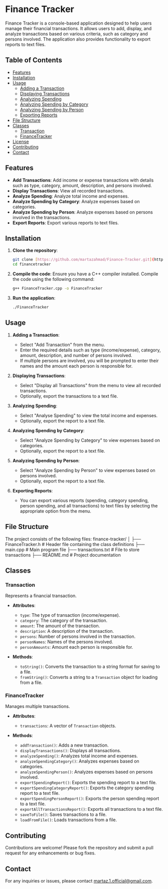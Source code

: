 # Finance Tracker

Finance Tracker is a console-based application designed to help users manage their financial transactions. It allows users to add, display, and analyze transactions based on various criteria, such as category and persons involved. The application also provides functionality to export reports to text files.

## Table of Contents

- [Features](#features)
- [Installation](#installation)
- [Usage](#usage)
  - [Adding a Transaction](#adding-a-transaction)
  - [Displaying Transactions](#displaying-transactions)
  - [Analyzing Spending](#analyzing-spending)
  - [Analyzing Spending by Category](#analyzing-spending-by-category)
  - [Analyzing Spending by Person](#analyzing-spending-by-person)
  - [Exporting Reports](#exporting-reports)
- [File Structure](#file-structure)
- [Classes](#classes)
  - [Transaction](#transaction)
  - [FinanceTracker](#financetracker)
- [License](#license)
- [Contributing](#contributing)
- [Contact](#contact)

## Features

- **Add Transactions**: Add income or expense transactions with details such as type, category, amount, description, and persons involved.
- **Display Transactions**: View all recorded transactions.
- **Analyze Spending**: Analyze total income and expenses.
- **Analyze Spending by Category**: Analyze expenses based on categories.
- **Analyze Spending by Person**: Analyze expenses based on persons involved in the transactions.
- **Export Reports**: Export various reports to text files.

## Installation

1. **Clone the repository**:
    ```bash
    git clone [https://github.com/martazahmad/Finance-Tracker.git](https://github.com/martazahmad/Finance-Tracker.git)
    cd financetracker
    ```

2. **Compile the code**:
    Ensure you have a C++ compiler installed. Compile the code using the following command:
    ```bash
    g++ FinanceTracker.cpp -o FinanceTracker
    ```

3. **Run the application**:
    ```bash
    ./FinanceTracker
    ```

## Usage

1. **Adding a Transaction**:
    - Select "Add Transaction" from the menu.
    - Enter the required details such as type (income/expense), category, amount, description, and number of persons involved.
    - If multiple persons are involved, you will be prompted to enter their names and the amount each person is responsible for.

2. **Displaying Transactions**:
    - Select "Display all Transactions" from the menu to view all recorded transactions.
    - Optionally, export the transactions to a text file.

3. **Analyzing Spending**:
    - Select "Analyse Spending" to view the total income and expenses.
    - Optionally, export the report to a text file.

4. **Analyzing Spending by Category**:
    - Select "Analyze Spending by Category" to view expenses based on categories.
    - Optionally, export the report to a text file.

5. **Analyzing Spending by Person**:
    - Select "Analyze Spending by Person" to view expenses based on persons involved.
    - Optionally, export the report to a text file.

6. **Exporting Reports**:
    - You can export various reports (spending, category spending, person spending, and all transactions) to text files by selecting the appropriate option from the menu.

## File Structure

The project consists of the following files:
finance-tracker/
│
├── FinanceTracker.h       # Header file containing the class definitions
├── main.cpp               # Main program file
├── transactions.txt       # File to store transactions
├── README.md              # Project documentation


## Classes

### Transaction

Represents a financial transaction.

- **Attributes**:
  - `type`: The type of transaction (income/expense).
  - `category`: The category of the transaction.
  - `amount`: The amount of the transaction.
  - `description`: A description of the transaction.
  - `persons`: Number of persons involved in the transaction.
  - `personNames`: Names of the persons involved.
  - `personAmounts`: Amount each person is responsible for.

- **Methods**:
  - `toString()`: Converts the transaction to a string format for saving to a file.
  - `fromString()`: Converts a string to a `Transaction` object for loading from a file.

### FinanceTracker

Manages multiple transactions.

- **Attributes**:
  - `transactions`: A vector of `Transaction` objects.

- **Methods**:
  - `addTransaction()`: Adds a new transaction.
  - `displayTransactions()`: Displays all transactions.
  - `analyzeSpending()`: Analyzes total income and expenses.
  - `analyzeSpendingCategory()`: Analyzes expenses based on categories.
  - `analyzeSpendingPerson()`: Analyzes expenses based on persons involved.
  - `exportSpendingReport()`: Exports the spending report to a text file.
  - `exportSpendingCategoryReport()`: Exports the category spending report to a text file.
  - `exportSpendingPersonReport()`: Exports the person spending report to a text file.
  - `exportAllTransactionsReport()`: Exports all transactions to a text file.
  - `saveToFile()`: Saves transactions to a file.
  - `loadFromFile()`: Loads transactions from a file.

## Contributing

Contributions are welcome! Please fork the repository and submit a pull request for any enhancements or bug fixes.

## Contact

For any inquiries or issues, please contact [martaz.1.official@gmail.com](mailto:martaz.1.official@gmail.com).

